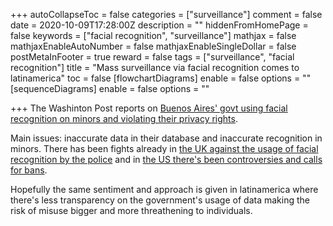 +++
autoCollapseToc = false
categories = ["surveillance"]
comment = false
date = 2020-10-09T17:28:00Z
description = ""
hiddenFromHomePage = false
keywords = ["facial recognition", "surveillance"]
mathjax = false
mathjaxEnableAutoNumber = false
mathjaxEnableSingleDollar = false
postMetaInFooter = true
reward = false
tags = ["surveillance", "facial recognition"]
title = "Mass surveillance via facial recognition comes to latinamerica"
toc = false
[flowchartDiagrams]
enable = false
options = ""
[sequenceDiagrams]
enable = false
options = ""

+++
The Washinton Post reports on [Buenos Aires' govt using facial recognition on minors and violating their privacy rights](https://www.washingtonpost.com/world/2020/10/09/argentina-facial-recognition-juvenile-suspects/).

Main issues: inaccurate data in their database and inaccurate recognition in minors. There has been fights already in [the UK against the usage of facial recognition by the police](https://www.cnet.com/news/police-use-of-facial-recognition-gets-reined-in-by-uk-court/) and in [the US there's been controversies and calls for bans](https://nymag.com/intelligencer/2020/01/why-we-should-ban-facial-recognition-technology.html).

Hopefully the same sentiment and approach is given in latinamerica where there's less transparency on the government's usage of data making the risk of misuse bigger and more threathening to individuals.